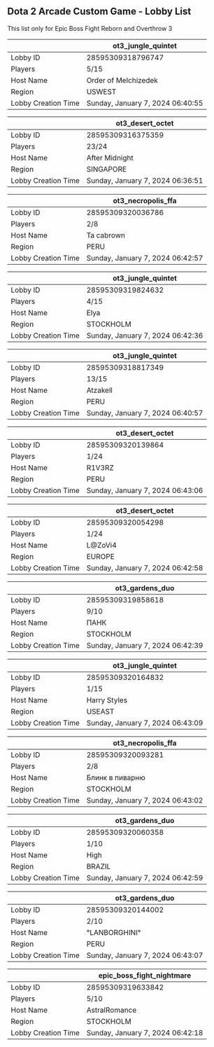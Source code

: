 ## Dota 2 Arcade Custom Game - Lobby List

This list only for Epic Boss Fight Reborn and Overthrow 3

|  | ot3_jungle_quintet |
| ------ | ------ |
| Lobby ID | 28595309318796747 |
| Players | 5/15 |
| Host Name | Order of Melchizedek |
| Region | USWEST |
| Lobby Creation Time | Sunday, January 7, 2024 06:40:55 |


|  | ot3_desert_octet |
| ------ | ------ |
| Lobby ID | 28595309316375359 |
| Players | 23/24 |
| Host Name | After Midnight |
| Region | SINGAPORE |
| Lobby Creation Time | Sunday, January 7, 2024 06:36:51 |


|  | ot3_necropolis_ffa |
| ------ | ------ |
| Lobby ID | 28595309320036786 |
| Players | 2/8 |
| Host Name | Ta cabrown |
| Region | PERU |
| Lobby Creation Time | Sunday, January 7, 2024 06:42:57 |


|  | ot3_jungle_quintet |
| ------ | ------ |
| Lobby ID | 28595309319824632 |
| Players | 4/15 |
| Host Name | Elya |
| Region | STOCKHOLM |
| Lobby Creation Time | Sunday, January 7, 2024 06:42:36 |


|  | ot3_jungle_quintet |
| ------ | ------ |
| Lobby ID | 28595309318817349 |
| Players | 13/15 |
| Host Name | Atzakell |
| Region | PERU |
| Lobby Creation Time | Sunday, January 7, 2024 06:40:57 |


|  | ot3_desert_octet |
| ------ | ------ |
| Lobby ID | 28595309320139864 |
| Players | 1/24 |
| Host Name | R1V3RZ |
| Region | PERU |
| Lobby Creation Time | Sunday, January 7, 2024 06:43:06 |


|  | ot3_desert_octet |
| ------ | ------ |
| Lobby ID | 28595309320054298 |
| Players | 1/24 |
| Host Name | L@ZoVi4 |
| Region | EUROPE |
| Lobby Creation Time | Sunday, January 7, 2024 06:42:58 |


|  | ot3_gardens_duo |
| ------ | ------ |
| Lobby ID | 28595309319858618 |
| Players | 9/10 |
| Host Name | ПАНК |
| Region | STOCKHOLM |
| Lobby Creation Time | Sunday, January 7, 2024 06:42:39 |


|  | ot3_jungle_quintet |
| ------ | ------ |
| Lobby ID | 28595309320164832 |
| Players | 1/15 |
| Host Name | Harry Styles |
| Region | USEAST |
| Lobby Creation Time | Sunday, January 7, 2024 06:43:09 |


|  | ot3_necropolis_ffa |
| ------ | ------ |
| Lobby ID | 28595309320093281 |
| Players | 2/8 |
| Host Name | Блинк в пиварню |
| Region | STOCKHOLM |
| Lobby Creation Time | Sunday, January 7, 2024 06:43:02 |


|  | ot3_gardens_duo |
| ------ | ------ |
| Lobby ID | 28595309320060358 |
| Players | 1/10 |
| Host Name | High |
| Region | BRAZIL |
| Lobby Creation Time | Sunday, January 7, 2024 06:42:59 |


|  | ot3_gardens_duo |
| ------ | ------ |
| Lobby ID | 28595309320144002 |
| Players | 2/10 |
| Host Name | °LANBORGHINI° |
| Region | PERU |
| Lobby Creation Time | Sunday, January 7, 2024 06:43:07 |


|  | epic_boss_fight_nightmare |
| ------ | ------ |
| Lobby ID | 28595309319633842 |
| Players | 5/10 |
| Host Name | AstralRomance |
| Region | STOCKHOLM |
| Lobby Creation Time | Sunday, January 7, 2024 06:42:18 |


